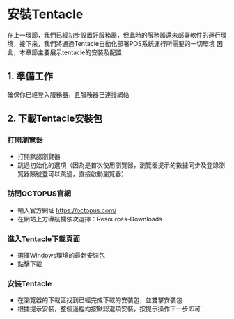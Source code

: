 # 安裝Tentacle
在上一環節，我們已經初步設置好服務器，但此時的服務器還未部署軟件的運行環境，接下來，我們將通過Tentacle自動化部署POS系統運行所需要的一切環境
因此，本章節主要展示tentacle的安裝及配置

## 1. 準備工作

確保你已經登入服務器，且服務器已連接網絡

## 2. 下載Tentacle安裝包

### 打開瀏覽器
- 打開默認瀏覽器
- 跳過初始化的選項（因為是首次使用瀏覽器，瀏覽器提示的數據同步及登錄瀏覽器賬號登可以跳過，直接啟動瀏覽器）

### 訪問OCTOPUS官網
- 輸入官方網址 https://octopus.com/
- 在網站上方導航欄依次選擇：Resources-Downloads

### 進入Tentacle下載頁面
- 選擇Windows環境的最新安裝包
- 點擊下載

### 安裝Tentacle
- 在瀏覽器的下載區找到已經完成下載的安裝包，並雙擊安裝包
- 根據提示安裝，整個過程均按默認選項安裝，按提示操作下一步即可
  
